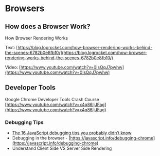 # Browsers

## How does a Browser Work?

How Browser Rendering Works

Text:
[https://blog.logrocket.com/how-browser-rendering-works-behind-the-scenes-6782b0e8fb10/](https://blog.logrocket.com/how-browser-rendering-works-behind-the-scenes-6782b0e8fb10/)

Video:
[https://www.youtube.com/watch?v=0IsQqJ7pwhw](https://www.youtube.com/watch?v=0IsQqJ7pwhw)


## Developer Tools

Google Chrome Developer Tools Crash Course
[https://www.youtube.com/watch?v=x4q86IjJFag](https://www.youtube.com/watch?v=x4q86IjJFag)

### Debugging Tips

- [The 16 JavaScript debugging tips you probably didn’t know](https://raygun.com/learn/javascript-debugging-tips)
- Debugging in the browser - [https://javascript.info/debugging-chrome](https://javascript.info/debugging-chrome)
- Understand Client Side VS Server Side Rendering

